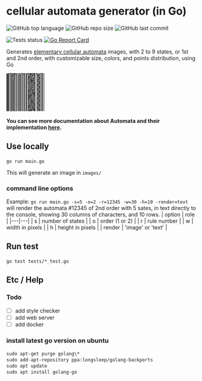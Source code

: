 # cellular automata generator (in Go)

![GitHub top language](https://img.shields.io/github/languages/top/eliseduverdier/cellular-automata-go?style=flat-square)
![GitHub repo size](https://img.shields.io/github/repo-size/eliseduverdier/cellular-automata-go?style=flat-square)
![GitHub last commit](https://img.shields.io/github/last-commit/eliseduverdier/cellular-automata-go?style=flat-square)

![Tests status](https://github.com/eliseduverdier/cellular-automata-go/actions/workflows/main.yml/badge.svg)
[![Go Report Card](https://goreportcard.com/badge/github.com/eliseduverdier/cellular-automata-go)](https://goreportcard.com/report/github.com/eliseduverdier/cellular-automata-go)

Generates [elementary cellular automata](https://en.wikipedia.org/wiki/Elementary_cellular_automaton) images, with 2 to 9 states, or 1st and 2nd order, with customizable size, colors, and points distribution, using Go

<img src="images/s2-o1-r73.png">

**You can see more documentation about Automata and their implementation [here](https://eliseduverdier.github.io/cellular-automata-go/).**

## Use locally

```shell
go run main.go
```

This will generate an image in `images/`

### command line options

Example: `go run main.go -s=5 -o=2 -r=12345 -w=30 -h=10 -render=text` will render the automata #12345 of 2nd order with 5 sates, in text directly to the console, showing 30 columns of characters, and 10 rows.
| option | role |
|---|---|
| s | number of states |
| o | order (1 or 2) |
| r | rule number |
| w | width in pixels |
| h | height in pixels |
| render | 'image' or 'text' |

## Run test

```shell
go test tests/*_test.go
```

## Etc / Help

### Todo

- [ ] add style checker
- [ ] add web server
- [ ] add docker

### install latest go version on ubuntu

```
sudo apt-get purge golang\*
sudo add-apt-repository ppa:longsleep/golang-backports
sudo apt update
sudo apt install golang-go
```

